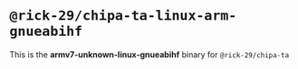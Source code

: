 # `@rick-29/chipa-ta-linux-arm-gnueabihf`

This is the **armv7-unknown-linux-gnueabihf** binary for `@rick-29/chipa-ta`
